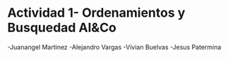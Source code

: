 # Actividad 1- Ordenamientos y Busquedad Al&Co

-Juanangel Martinez
-Alejandro Vargas
-Vivian Buelvas 
-Jesus Patermina
